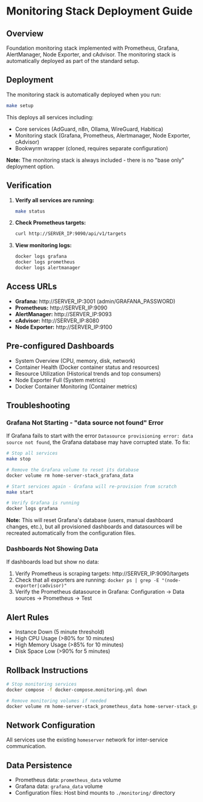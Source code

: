 # Monitoring Stack Deployment Guide

## Overview
Foundation monitoring stack implemented with Prometheus, Grafana, AlertManager, Node Exporter, and cAdvisor. The monitoring stack is automatically deployed as part of the standard setup.

## Deployment

The monitoring stack is automatically deployed when you run:

```bash
make setup
```

This deploys all services including:
- Core services (AdGuard, n8n, Ollama, WireGuard, Habitica)
- Monitoring stack (Grafana, Prometheus, Alertmanager, Node Exporter, cAdvisor)
- Bookwyrm wrapper (cloned, requires separate configuration)

**Note:** The monitoring stack is always included - there is no "base only" deployment option.

## Verification

1. **Verify all services are running:**
   ```bash
   make status
   ```

2. **Check Prometheus targets:**
   ```bash
   curl http://SERVER_IP:9090/api/v1/targets
   ```

3. **View monitoring logs:**
   ```bash
   docker logs grafana
   docker logs prometheus
   docker logs alertmanager
   ```

## Access URLs
- **Grafana:** http://SERVER_IP:3001 (admin/GRAFANA_PASSWORD)
- **Prometheus:** http://SERVER_IP:9090
- **AlertManager:** http://SERVER_IP:9093
- **cAdvisor:** http://SERVER_IP:8080
- **Node Exporter:** http://SERVER_IP:9100

## Pre-configured Dashboards
- System Overview (CPU, memory, disk, network)
- Container Health (Docker container status and resources)
- Resource Utilization (Historical trends and top consumers)
- Node Exporter Full (System metrics)
- Docker Container Monitoring (Container metrics)

## Troubleshooting

### Grafana Not Starting - "data source not found" Error

If Grafana fails to start with the error `Datasource provisioning error: data source not found`, the Grafana database may have corrupted state. To fix:

```bash
# Stop all services
make stop

# Remove the Grafana volume to reset its database
docker volume rm home-server-stack_grafana_data

# Start services again - Grafana will re-provision from scratch
make start

# Verify Grafana is running
docker logs grafana
```

**Note:** This will reset Grafana's database (users, manual dashboard changes, etc.), but all provisioned dashboards and datasources will be recreated automatically from the configuration files.

### Dashboards Not Showing Data

If dashboards load but show no data:
1. Verify Prometheus is scraping targets: http://SERVER_IP:9090/targets
2. Check that all exporters are running: `docker ps | grep -E "(node-exporter|cadvisor)"`
3. Verify the Prometheus datasource in Grafana: Configuration → Data sources → Prometheus → Test

## Alert Rules
- Instance Down (5 minute threshold)
- High CPU Usage (>80% for 10 minutes)
- High Memory Usage (>85% for 10 minutes)
- Disk Space Low (>90% for 5 minutes)

## Rollback Instructions
```bash
# Stop monitoring services
docker compose -f docker-compose.monitoring.yml down

# Remove monitoring volumes if needed
docker volume rm home-server-stack_prometheus_data home-server-stack_grafana_data
```

## Network Configuration
All services use the existing `homeserver` network for inter-service communication.

## Data Persistence
- Prometheus data: `prometheus_data` volume
- Grafana data: `grafana_data` volume
- Configuration files: Host bind mounts to `./monitoring/` directory